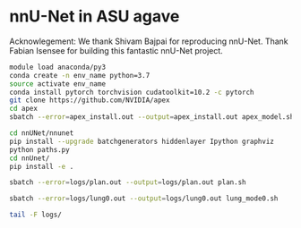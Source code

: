 # nnU-Net in ASU agave

Acknowlegement: We thank Shivam Bajpai for reproducing nnU-Net. Thank Fabian Isensee for building this fantastic nnU-Net project.

```bash
module load anaconda/py3
conda create -n env_name python=3.7
source activate env_name
conda install pytorch torchvision cudatoolkit=10.2 -c pytorch
git clone https://github.com/NVIDIA/apex
cd apex
sbatch --error=apex_install.out --output=apex_install.out apex_model.sh

cd nnUNet/nnunet
pip install --upgrade batchgenerators hiddenlayer Ipython graphviz
python paths.py
cd nnUnet/
pip install -e .

sbatch --error=logs/plan.out --output=logs/plan.out plan.sh

sbatch --error=logs/lung0.out --output=logs/lung0.out lung_mode0.sh

tail -F logs/
```
